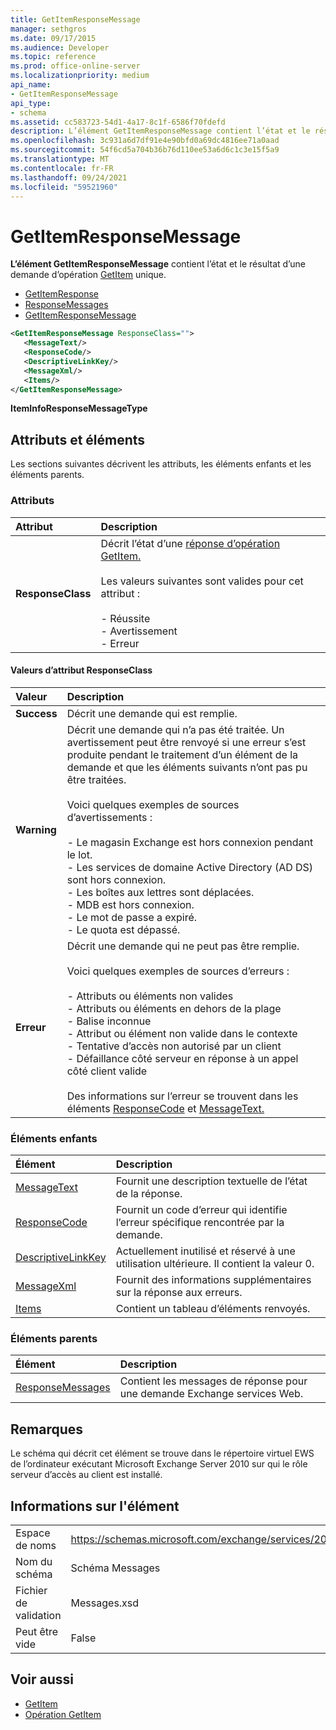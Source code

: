 ```yaml
---
title: GetItemResponseMessage
manager: sethgros
ms.date: 09/17/2015
ms.audience: Developer
ms.topic: reference
ms.prod: office-online-server
ms.localizationpriority: medium
api_name:
- GetItemResponseMessage
api_type:
- schema
ms.assetid: cc583723-54d1-4a17-8c1f-6586f70fdefd
description: L’élément GetItemResponseMessage contient l’état et le résultat d’une demande d’opération GetItem unique.
ms.openlocfilehash: 3c931a6d7df91e4e90bfd0a69dc4816ee71a0aad
ms.sourcegitcommit: 54f6cd5a704b36b76d110ee53a6d6c1c3e15f5a9
ms.translationtype: MT
ms.contentlocale: fr-FR
ms.lasthandoff: 09/24/2021
ms.locfileid: "59521960"
---
```

# <a name="getitemresponsemessage"></a>GetItemResponseMessage

**L’élément GetItemResponseMessage** contient l’état et le résultat d’une demande d’opération [GetItem](getitem-operation.md) unique. 
  
- [GetItemResponse](getitemresponse.md) 
- [ResponseMessages](responsemessages.md)
- [GetItemResponseMessage](getitemresponsemessage.md)
  
```xml
<GetItemResponseMessage ResponseClass="">
   <MessageText/>
   <ResponseCode/>
   <DescriptiveLinkKey/>
   <MessageXml/>
   <Items/>
</GetItemResponseMessage>
```

**ItemInfoResponseMessageType**

## <a name="attributes-and-elements"></a>Attributs et éléments

Les sections suivantes décrivent les attributs, les éléments enfants et les éléments parents.
  
### <a name="attributes"></a>Attributs

|**Attribut**|**Description**|
|:-----|:-----|
|**ResponseClass** <br/> | Décrit l’état d’une [réponse d’opération GetItem.](getitem-operation.md) <br/><br/>Les valeurs suivantes sont valides pour cet attribut :<br/><br/>- Réussite<br/>- Avertissement<br/>- Erreur |
   
#### <a name="responseclass-attribute-values"></a>Valeurs d’attribut ResponseClass

|**Valeur**|**Description**|
|:-----|:-----|
|**Success** <br/> |Décrit une demande qui est remplie.  <br/> |
|**Warning** <br/> | Décrit une demande qui n’a pas été traitée. Un avertissement peut être renvoyé si une erreur s’est produite pendant le traitement d’un élément de la demande et que les éléments suivants n’ont pas pu être traitées.<br/><br/>Voici quelques exemples de sources d’avertissements :<br/><br/>- Le magasin Exchange est hors connexion pendant le lot.<br/>- Les services de domaine Active Directory (AD DS) sont hors connexion.<br/>- Les boîtes aux lettres sont déplacées.<br/>- MDB est hors connexion.<br/>- Le mot de passe a expiré.  <br/>- Le quota est dépassé. |
|**Erreur** <br/> | Décrit une demande qui ne peut pas être remplie.<br/><br/>Voici quelques exemples de sources d’erreurs :<br/><br/>- Attributs ou éléments non valides<br/>- Attributs ou éléments en dehors de la plage<br/>- Balise inconnue<br/>- Attribut ou élément non valide dans le contexte<br/>- Tentative d’accès non autorisé par un client<br/>- Défaillance côté serveur en réponse à un appel côté client valide<br/><br/>Des informations sur l’erreur se trouvent dans les éléments [ResponseCode](responsecode.md) et [MessageText.](messagetext.md) |
   
### <a name="child-elements"></a>Éléments enfants

|**Élément**|**Description**|
|:-----|:-----|
|[MessageText](messagetext.md) <br/> |Fournit une description textuelle de l’état de la réponse.  <br/> |
|[ResponseCode](responsecode.md) <br/> |Fournit un code d’erreur qui identifie l’erreur spécifique rencontrée par la demande.  <br/> |
|[DescriptiveLinkKey](descriptivelinkkey.md) <br/> |Actuellement inutilisé et réservé à une utilisation ultérieure. Il contient la valeur 0.  <br/> |
|[MessageXml](messagexml.md) <br/> |Fournit des informations supplémentaires sur la réponse aux erreurs.  <br/> |
|[Items](items.md) <br/> |Contient un tableau d’éléments renvoyés.  <br/> |
   
### <a name="parent-elements"></a>Éléments parents

|**Élément**|**Description**|
|:-----|:-----|
|[ResponseMessages](responsemessages.md) <br/> |Contient les messages de réponse pour une demande Exchange services Web.  <br/> |
   
## <a name="remarks"></a>Remarques

Le schéma qui décrit cet élément se trouve dans le répertoire virtuel EWS de l’ordinateur exécutant Microsoft Exchange Server 2010 sur qui le rôle serveur d’accès au client est installé.
  
## <a name="element-information"></a>Informations sur l'élément

|||
|:-----|:-----|
|Espace de noms  <br/> |https://schemas.microsoft.com/exchange/services/2006/messages  <br/> |
|Nom du schéma  <br/> |Schéma Messages  <br/> |
|Fichier de validation  <br/> |Messages.xsd  <br/> |
|Peut être vide  <br/> |False  <br/> |
   
## <a name="see-also"></a>Voir aussi

- [GetItem](getitem.md)
- [Opération GetItem](getitem-operation.md)

